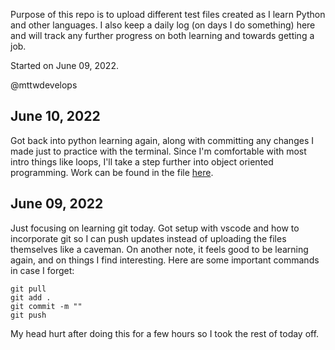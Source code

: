 Purpose of this repo is to upload different test files created as I learn Python and other languages. I also keep a daily log (on days I do something) here and will track any further progress on both learning and towards getting a job.

Started on June 09, 2022.

@mttwdevelops

## June 10, 2022
Got back into python learning again, along with committing any changes I made just to practice with the terminal. Since I'm comfortable with most intro things like loops, I'll take a step further into object oriented programming. Work can be found in the file [here](Python-Practice/ObjectOrientedPractice.py).

## June 09, 2022
Just focusing on learning git today. Got setup with vscode and how to incorporate git so I can push updates instead of uploading the files themselves like a caveman. On another note, it feels good to be learning again, and on things I find interesting. Here are some important commands in case I forget:

```
git pull
git add .
git commit -m ""
git push
```

My head hurt after doing this for a few hours so I took the rest of today off.